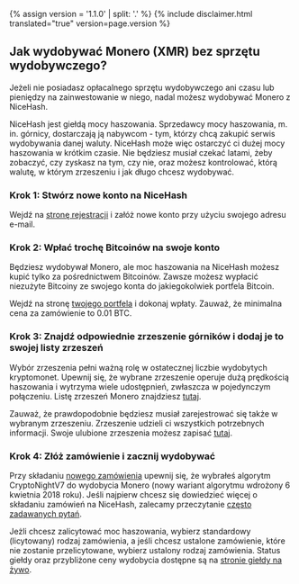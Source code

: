 {% assign version = '1.1.0' | split: '.' %}
{% include disclaimer.html translated="true" version=page.version %}
## Jak wydobywać Monero (XMR) bez sprzętu wydobywczego?

Jeżeli nie posiadasz opłacalnego sprzętu wydobywczego ani czasu lub pieniędzy na zainwestowanie w niego, nadal możesz wydobywać Monero z NiceHash.

NiceHash jest giełdą mocy haszowania. Sprzedawcy mocy haszowania, m. in. górnicy, dostarczają ją nabywcom - tym, którzy chcą zakupić serwis wydobywania danej waluty. NiceHash może więc ostarczyć ci dużej mocy haszowania w krótkim czasie. Nie będziesz musiał czekać latami, żeby zobaczyć, czy zyskasz na tym, czy nie, oraz możesz kontrolować, którą walutę, w którym zrzeszeniu i jak długo chcesz wydobywać.

### **Krok 1:** Stwórz nowe konto na NiceHash

Wejdź na [stronę rejestracji](https://www.nicehash.com/?p=register) i załóż nowe konto przy użyciu swojego adresu e-mail.

### **Krok 2:** Wpłać trochę Bitcoinów na swoje konto

Będziesz wydobywał Monero, ale moc haszowania na NiceHash możesz kupić tylko za pośrednictwem Bitcoinów. Zawsze możesz wypłacić niezużyte Bitcoiny ze swojego konta do jakiegokolwiek portfela Bitcoin.

Wejdź na stronę [twojego portfela](https://www.nicehash.com/?p=wallet) i dokonaj wpłaty. Zauważ, że minimalna cena za zamówienie to 0.01 BTC.

### **Krok 3:** Znajdź odpowiednie zrzeszenie górników i dodaj je to swojej listy zrzeszeń

Wybór zrzeszenia pełni ważną rolę w ostatecznej liczbie wydobytych kryptomonet. Upewnij się, że wybrane zrzeszenie operuje dużą prędkością haszowania i wytrzyma wiele udostępnień, zwłaszcza w pojedynczym połączeniu. Listę zrzeszeń Monero znajdziesz [tutaj](https://bitcointalk.org/index.php?topic=583449.0).

Zauważ, że prawdopodobnie będziesz musiał zarejestrować się także w wybranym zrzeszeniu. Zrzeszenie udzieli ci wszystkich potrzebnych informacji. Swoje ulubione zrzeszenia możesz zapisać [tutaj](https://www.nicehash.com/?p=managepools).

### **Krok 4:** Złóż zamówienie i zacznij wydobywać

Przy składaniu [nowego zamówienia](https://www.nicehash.com/?p=orders&new) upewnij się, że wybrałeś algorytm CryptoNightV7 do wydobycia Monero (nowy wariant algorytmu wdrożony 6 kwietnia 2018 roku). Jeśli najpierw chcesz się dowiedzieć więcej o składaniu zamówień na NiceHash, zalecamy przeczytanie [często zadawanych pytań](https://www.nicehash.com/?p=faq#faqb0).

Jeżli chcesz zalicytować moc haszowania, wybierz standardowy (licytowany) rodzaj zamówienia, a jeśli chcesz ustalone zamówienie, które nie zostanie przelicytowane, wybierz ustalony rodzaj zamówienia. Status giełdy oraz przybliżone ceny wydobycia dostępne są na [stronie giełdy na żywo](https://www.nicehash.com/index.jsp?p=orders). 
